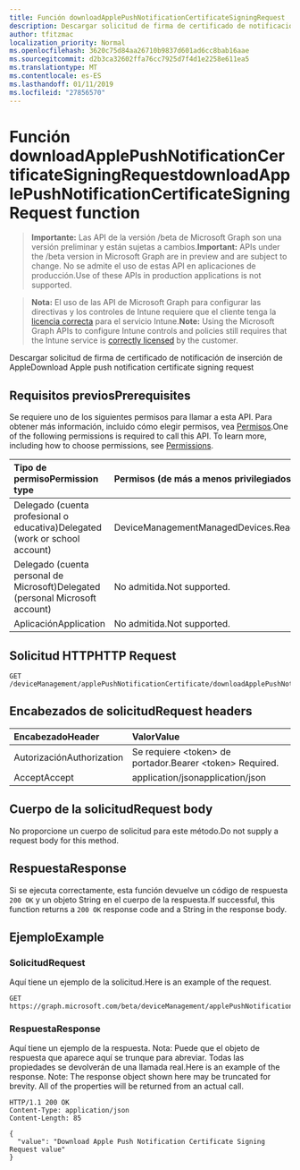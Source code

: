 ```yaml
---
title: Función downloadApplePushNotificationCertificateSigningRequest
description: Descargar solicitud de firma de certificado de notificación de inserción de Apple
author: tfitzmac
localization_priority: Normal
ms.openlocfilehash: 3620c75d84aa26710b9837d601ad6cc8bab16aae
ms.sourcegitcommit: d2b3ca32602ffa76cc7925d7f4d1e2258e611ea5
ms.translationtype: MT
ms.contentlocale: es-ES
ms.lasthandoff: 01/11/2019
ms.locfileid: "27856570"
---
```

# <a name="downloadapplepushnotificationcertificatesigningrequest-function"></a><span data-ttu-id="5eb64-103">Función downloadApplePushNotificationCertificateSigningRequest</span><span class="sxs-lookup"><span data-stu-id="5eb64-103">downloadApplePushNotificationCertificateSigningRequest function</span></span>

> <span data-ttu-id="5eb64-104">**Importante:** Las API de la versión /beta de Microsoft Graph son una versión preliminar y están sujetas a cambios.</span><span class="sxs-lookup"><span data-stu-id="5eb64-104">**Important:** APIs under the /beta version in Microsoft Graph are in preview and are subject to change.</span></span> <span data-ttu-id="5eb64-105">No se admite el uso de estas API en aplicaciones de producción.</span><span class="sxs-lookup"><span data-stu-id="5eb64-105">Use of these APIs in production applications is not supported.</span></span>

> <span data-ttu-id="5eb64-106">**Nota:** El uso de las API de Microsoft Graph para configurar las directivas y los controles de Intune requiere que el cliente tenga la [licencia correcta](https://go.microsoft.com/fwlink/?linkid=839381) para el servicio Intune.</span><span class="sxs-lookup"><span data-stu-id="5eb64-106">**Note:** Using the Microsoft Graph APIs to configure Intune controls and policies still requires that the Intune service is [correctly licensed](https://go.microsoft.com/fwlink/?linkid=839381) by the customer.</span></span>

<span data-ttu-id="5eb64-107">Descargar solicitud de firma de certificado de notificación de inserción de Apple</span><span class="sxs-lookup"><span data-stu-id="5eb64-107">Download Apple push notification certificate signing request</span></span>
## <a name="prerequisites"></a><span data-ttu-id="5eb64-108">Requisitos previos</span><span class="sxs-lookup"><span data-stu-id="5eb64-108">Prerequisites</span></span>
<span data-ttu-id="5eb64-p102">Se requiere uno de los siguientes permisos para llamar a esta API. Para obtener más información, incluido cómo elegir permisos, vea [Permisos](/graph/permissions-reference).</span><span class="sxs-lookup"><span data-stu-id="5eb64-p102">One of the following permissions is required to call this API. To learn more, including how to choose permissions, see [Permissions](/graph/permissions-reference).</span></span>

|<span data-ttu-id="5eb64-111">Tipo de permiso</span><span class="sxs-lookup"><span data-stu-id="5eb64-111">Permission type</span></span>|<span data-ttu-id="5eb64-112">Permisos (de más a menos privilegiados)</span><span class="sxs-lookup"><span data-stu-id="5eb64-112">Permissions (from most to least privileged)</span></span>|
|:---|:---|
|<span data-ttu-id="5eb64-113">Delegado (cuenta profesional o educativa)</span><span class="sxs-lookup"><span data-stu-id="5eb64-113">Delegated (work or school account)</span></span>|<span data-ttu-id="5eb64-114">DeviceManagementManagedDevices.ReadWrite.All</span><span class="sxs-lookup"><span data-stu-id="5eb64-114">DeviceManagementManagedDevices.ReadWrite.All</span></span>|
|<span data-ttu-id="5eb64-115">Delegado (cuenta personal de Microsoft)</span><span class="sxs-lookup"><span data-stu-id="5eb64-115">Delegated (personal Microsoft account)</span></span>|<span data-ttu-id="5eb64-116">No admitida.</span><span class="sxs-lookup"><span data-stu-id="5eb64-116">Not supported.</span></span>|
|<span data-ttu-id="5eb64-117">Aplicación</span><span class="sxs-lookup"><span data-stu-id="5eb64-117">Application</span></span>|<span data-ttu-id="5eb64-118">No admitida.</span><span class="sxs-lookup"><span data-stu-id="5eb64-118">Not supported.</span></span>|

## <a name="http-request"></a><span data-ttu-id="5eb64-119">Solicitud HTTP</span><span class="sxs-lookup"><span data-stu-id="5eb64-119">HTTP Request</span></span>
<!-- {
  "blockType": "ignored"
}
-->
``` http
GET /deviceManagement/applePushNotificationCertificate/downloadApplePushNotificationCertificateSigningRequest
```

## <a name="request-headers"></a><span data-ttu-id="5eb64-120">Encabezados de solicitud</span><span class="sxs-lookup"><span data-stu-id="5eb64-120">Request headers</span></span>
|<span data-ttu-id="5eb64-121">Encabezado</span><span class="sxs-lookup"><span data-stu-id="5eb64-121">Header</span></span>|<span data-ttu-id="5eb64-122">Valor</span><span class="sxs-lookup"><span data-stu-id="5eb64-122">Value</span></span>|
|:---|:---|
|<span data-ttu-id="5eb64-123">Autorización</span><span class="sxs-lookup"><span data-stu-id="5eb64-123">Authorization</span></span>|<span data-ttu-id="5eb64-124">Se requiere &lt;token&gt; de portador.</span><span class="sxs-lookup"><span data-stu-id="5eb64-124">Bearer &lt;token&gt; Required.</span></span>|
|<span data-ttu-id="5eb64-125">Accept</span><span class="sxs-lookup"><span data-stu-id="5eb64-125">Accept</span></span>|<span data-ttu-id="5eb64-126">application/json</span><span class="sxs-lookup"><span data-stu-id="5eb64-126">application/json</span></span>|

## <a name="request-body"></a><span data-ttu-id="5eb64-127">Cuerpo de la solicitud</span><span class="sxs-lookup"><span data-stu-id="5eb64-127">Request body</span></span>
<span data-ttu-id="5eb64-128">No proporcione un cuerpo de solicitud para este método.</span><span class="sxs-lookup"><span data-stu-id="5eb64-128">Do not supply a request body for this method.</span></span>

## <a name="response"></a><span data-ttu-id="5eb64-129">Respuesta</span><span class="sxs-lookup"><span data-stu-id="5eb64-129">Response</span></span>
<span data-ttu-id="5eb64-130">Si se ejecuta correctamente, esta función devuelve un código de respuesta `200 OK` y un objeto String en el cuerpo de la respuesta.</span><span class="sxs-lookup"><span data-stu-id="5eb64-130">If successful, this function returns a `200 OK` response code and a String in the response body.</span></span>

## <a name="example"></a><span data-ttu-id="5eb64-131">Ejemplo</span><span class="sxs-lookup"><span data-stu-id="5eb64-131">Example</span></span>
### <a name="request"></a><span data-ttu-id="5eb64-132">Solicitud</span><span class="sxs-lookup"><span data-stu-id="5eb64-132">Request</span></span>
<span data-ttu-id="5eb64-133">Aquí tiene un ejemplo de la solicitud.</span><span class="sxs-lookup"><span data-stu-id="5eb64-133">Here is an example of the request.</span></span>
``` http
GET https://graph.microsoft.com/beta/deviceManagement/applePushNotificationCertificate/downloadApplePushNotificationCertificateSigningRequest
```

### <a name="response"></a><span data-ttu-id="5eb64-134">Respuesta</span><span class="sxs-lookup"><span data-stu-id="5eb64-134">Response</span></span>
<span data-ttu-id="5eb64-p103">Aquí tiene un ejemplo de la respuesta. Nota: Puede que el objeto de respuesta que aparece aquí se trunque para abreviar. Todas las propiedades se devolverán de una llamada real.</span><span class="sxs-lookup"><span data-stu-id="5eb64-p103">Here is an example of the response. Note: The response object shown here may be truncated for brevity. All of the properties will be returned from an actual call.</span></span>
``` http
HTTP/1.1 200 OK
Content-Type: application/json
Content-Length: 85

{
  "value": "Download Apple Push Notification Certificate Signing Request value"
}
```





